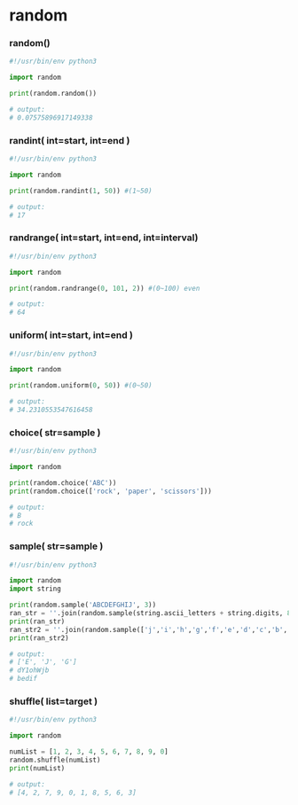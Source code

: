 # random

### random()
```python
#!/usr/bin/env python3

import random

print(random.random())

# output:
# 0.07575896917149338
```

### randint( int=start, int=end )
```python
#!/usr/bin/env python3

import random

print(random.randint(1, 50)) #(1~50)

# output:
# 17
```

### randrange( int=start, int=end, int=interval)
```python
#!/usr/bin/env python3

import random

print(random.randrange(0, 101, 2)) #(0~100) even

# output:
# 64
```

### uniform( int=start, int=end )
```python
#!/usr/bin/env python3

import random

print(random.uniform(0, 50)) #(0~50) 

# output:
# 34.2310553547616458
```

### choice( str=sample )
```python
#!/usr/bin/env python3

import random

print(random.choice('ABC'))
print(random.choice(['rock', 'paper', 'scissors']))

# output:
# B
# rock
```

### sample( str=sample )
```python
#!/usr/bin/env python3

import random
import string

print(random.sample('ABCDEFGHIJ', 3))
ran_str = ''.join(random.sample(string.ascii_letters + string.digits, 8))
print(ran_str)
ran_str2 = ''.join(random.sample(['j','i','h','g','f','e','d','c','b','a'], 5))
print(ran_str2)

# output:
# ['E', 'J', 'G']
# dY1ohWjb
# bedif
```

### shuffle( list=target )
```python
#!/usr/bin/env python3

import random

numList = [1, 2, 3, 4, 5, 6, 7, 8, 9, 0]
random.shuffle(numList)
print(numList)

# output:
# [4, 2, 7, 9, 0, 1, 8, 5, 6, 3]
```